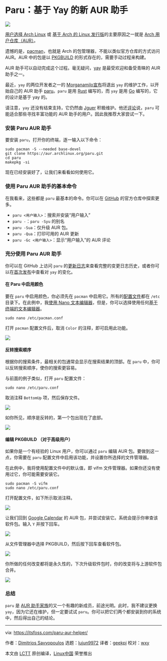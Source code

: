 [#]: collector: (lujun9972)
[#]: translator: (geekpi)
[#]: reviewer: (wxy)
[#]: publisher: ( )
[#]: url: ( )
[#]: subject: (Paru – A New AUR Helper and Pacman Wrapper Based on Yay)
[#]: via: (https://itsfoss.com/paru-aur-helper/)
[#]: author: (Dimitrios Savvopoulos https://itsfoss.com/author/dimitrios/)

Paru：基于 Yay 的新 AUR 助手
======

![](https://img.linux.net.cn/data/attachment/album/202102/16/101301ldekk9kkpqlplke6.jpg)

[用户选择 Arch Linux][1] 或 [基于 Arch 的 Linux 发行版][2]的主要原因之一就是 [Arch 用户仓库（AUR）][3]。

遗憾的是，[pacman][4]，也就是 Arch 的包管理器，不能以类似官方仓库的方式访问 AUR。AUR 中的包是以 [PKGBUILD][5] 的形式存在的，需要手动过程来构建。

AUR 助手可以自动完成这个过程。毫无疑问，[yay][6] 是最受欢迎和备受青睐的 AUR 助手之一。

最近，`yay` 的两位开发者之一的 [Morganamilo][7][宣布][8]将退出 `yay` 的维护工作，以开始自己的 AUR 助手 [paru][9]。`paru` 是用 [Rust][10] 编写的，而 `yay` 是用 [Go][11] 编写的，它的设计是基于 yay 的。

请注意，`yay` 还没有结束支持，它仍然由 [Jguer][12] 积极维护。他还[评论][13]说，`paru` 可能适合那些寻找丰富功能的 AUR 助手的用户。因此我推荐大家尝试一下。

### 安装 Paru AUR 助手

要安装 `paru`，打开你的终端，逐一输入以下命令：

```
sudo pacman -S --needed base-devel
git clone https://aur.archlinux.org/paru.git
cd paru
makepkg -si
```

现在已经安装好了，让我们来看看如何使用它。

### 使用 Paru AUR 助手的基本命令

在我看来，这些都是 `paru` 最基本的命令。你可以在 [GitHub][9] 的官方仓库中探索更多。

  * `paru <用户输入>`：搜索并安装“用户输入”
  * `paru -`：`paru -Syu` 的别名
  * `paru -Sua`：仅升级 AUR 包。
  * `paru -Qua`：打印可用的 AUR 更新
  * `paru -Gc <用户输入>`：显示“用户输入”的 AUR 评论

### 充分使用 Paru AUR 助手

你可以在 GitHub 上访问 `paru` 的[更新日志][14]来查看完整的变更日志历史，或者你可以在[首次发布][15]中查看对 `yay` 的变化。

#### 在 Paru 中启用颜色

要在 `paru` 中启用颜色，你必须先在 `pacman` 中启用它。所有的[配置文件][16]都在 `/etc` 目录下。在此例中，我[使用 Nano 文本编辑器][17]，但是，你可以选择使用任何[基于终端的文本编辑器][18]。

```
sudo nano /etc/pacman.conf
```

打开 `pacman` 配置文件后，取消 `Color` 的注释，即可启用此功能。

![][19]

#### 反转搜索顺序

根据你的搜索条件，最相关的包通常会显示在搜索结果的顶部。在 `paru` 中，你可以反转搜索顺序，使你的搜索更容易。

与前面的例子类似，打开 `paru` 配置文件：

```
sudo nano /etc/paru.conf
```

取消注释 `BottomUp` 项，然后保存文件。

![][20]

如你所见，顺序是反转的，第一个包出现在了底部。

![][21]

#### 编辑 PKGBUILD （对于高级用户）

如果你是一个有经验的 Linux 用户，你可以通过 `paru` 编辑 AUR 包。要做到这一点，你需要在 `paru` 配置文件中启用该功能，并设置你所选择的文件管理器。

在此例中，我将使用配置文件中的默认值，即 vifm 文件管理器。如果你还没有使用过它，你可能需要安装它。

```
sudo pacman -S vifm
sudo nano /etc/paru.conf
```

打开配置文件，如下所示取消注释。

![][22]

让我们回到 [Google Calendar][23] 的 AUR 包，并尝试安装它。系统会提示你审查该软件包。输入 `Y` 并按下回车。

![][24]

从文件管理器中选择 PKGBUILD，然后按下回车查看软件包。

![][25]

你所做的任何改变都将是永久性的，下次升级软件包时，你的改变将与上游软件包合并。

![][26]

### 总结

`paru` 是 [AUR 助手家族][27]的又一个有趣的新成员，前途光明。此时，我不建议更换 `yay`，因为它还在维护，但一定要试试 `paru`。你可以把它们两个都安装到你的系统中，然后得出自己的结论。

--------------------------------------------------------------------------------

via: https://itsfoss.com/paru-aur-helper/

作者：[Dimitrios Savvopoulos][a]
选题：[lujun9972][b]
译者：[geekpi](https://github.com/geekpi)
校对：[wxy](https://github.com/wxy)

本文由 [LCTT](https://github.com/LCTT/TranslateProject) 原创编译，[Linux中国](https://linux.cn/) 荣誉推出

[a]: https://itsfoss.com/author/dimitrios/
[b]: https://github.com/lujun9972
[1]: https://itsfoss.com/why-arch-linux/
[2]: https://itsfoss.com/arch-based-linux-distros/
[3]: https://itsfoss.com/aur-arch-linux/
[4]: https://itsfoss.com/pacman-command/
[5]: https://wiki.archlinux.org/index.php/PKGBUILD
[6]: https://news.itsfoss.com/qt-6-released/
[7]: https://github.com/Morganamilo
[8]: https://www.reddit.com/r/archlinux/comments/jjn1c1/paru_v100_and_stepping_away_from_yay/
[9]: https://github.com/Morganamilo/paru
[10]: https://www.rust-lang.org/
[11]: https://golang.org/
[12]: https://github.com/Jguer
[13]: https://aur.archlinux.org/packages/yay/#pinned-788241
[14]: https://github.com/Morganamilo/paru/releases
[15]: https://github.com/Morganamilo/paru/releases/tag/v1.0.0
[16]: https://linuxhandbook.com/linux-directory-structure/#-etc-configuration-files
[17]: https://itsfoss.com/nano-editor-guide/
[18]: https://itsfoss.com/command-line-text-editors-linux/
[19]: https://i0.wp.com/itsfoss.com/wp-content/uploads/2021/01/pacman.conf-color.png?resize=800%2C480&ssl=1
[20]: https://i1.wp.com/itsfoss.com/wp-content/uploads/2021/01/paru.conf-bottomup.png?resize=800%2C480&ssl=1
[21]: https://i2.wp.com/itsfoss.com/wp-content/uploads/2021/01/paru.conf-bottomup-2.png?resize=800%2C480&ssl=1
[22]: https://i2.wp.com/itsfoss.com/wp-content/uploads/2021/01/paru.conf-vifm.png?resize=732%2C439&ssl=1
[23]: https://aur.archlinux.org/packages/gcalcli/
[24]: https://i2.wp.com/itsfoss.com/wp-content/uploads/2021/01/paru-proceed-for-review.png?resize=800%2C480&ssl=1
[25]: https://i0.wp.com/itsfoss.com/wp-content/uploads/2021/01/paru-proceed-for-review-2.png?resize=800%2C480&ssl=1
[26]: https://i1.wp.com/itsfoss.com/wp-content/uploads/2021/01/paru-proceed-for-review-3.png?resize=800%2C480&ssl=1
[27]: https://itsfoss.com/best-aur-helpers/
[28]: https://news.itsfoss.com/